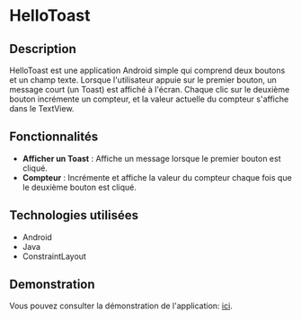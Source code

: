 # HelloToast

## Description
HelloToast est une application Android simple qui comprend deux boutons et un champ texte. Lorsque l'utilisateur appuie sur le premier bouton, un message court (un Toast) est affiché à l'écran. Chaque clic sur le deuxième bouton incrémente un compteur, et la valeur actuelle du compteur s'affiche dans le TextView.

## Fonctionnalités
- **Afficher un Toast** : Affiche un message lorsque le premier bouton est cliqué.
- **Compteur** : Incrémente et affiche la valeur du compteur chaque fois que le deuxième bouton est cliqué.

## Technologies utilisées
- Android
- Java
- ConstraintLayout

## Demonstration
Vous pouvez consulter la démonstration de l'application: [ici](https://github.com/niama22/Mobile-tp1-ex1-constraintlayout/issues/1#issue-2554412247).



